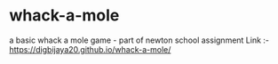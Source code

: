 # whack-a-mole
a basic whack a mole game - part of newton school assignment
Link :- https://digbijaya20.github.io/whack-a-mole/

